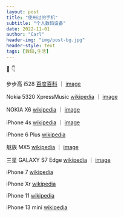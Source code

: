 ```yaml
---
layout: post
title: "使用过的手机"
subtitle: "个人数码设备"
date: 2022-11-01
author: "Carl"
header-img: "img/post-bg.jpg"
header-style: text
tags: [数码,生活]
---
```




📱 👇



步步高 i528				[百度百科](https://baike.baidu.com/item/步步高i528/7497397)	｜	[image](https://github-blog-carl.oss-cn-hangzhou.aliyuncs.com/img/%E6%AD%A5%E6%AD%A5%E9%AB%98i528.jpg)



Nokia 5320 XpressMusic				[wikipedia](https://zh.wikipedia.org/wiki/诺基亚5320_XpressMusic)	｜	[image](https://github-blog-carl.oss-cn-hangzhou.aliyuncs.com/img/Nokia_5320.png)



NOKIA X6				[wikipedia](https://zh.wikipedia.org/wiki/诺基亚X6-00)	｜	[image](https://github-blog-carl.oss-cn-hangzhou.aliyuncs.com/img/NOKIA%20X6-00-1.png)



iPhone 4s				[wikipedia](https://zh.wikipedia.org/wiki/IPhone_4S)	｜	[image](https://github-blog-carl.oss-cn-hangzhou.aliyuncs.com/img/iphone4s.jpeg)



iPhone 6 Plus				[wikipedia](https://zh.wikipedia.org/wiki/IPhone_6)



魅族 MX5				[wikipedia](https://zh.wikipedia.org/wiki/魅族MX5)	｜	[image](https://github-blog-carl.oss-cn-hangzhou.aliyuncs.com/img/%E9%AD%85%E6%97%8FMX5.jpeg)



三星 GALAXY S7 Edge				[wikipedia](https://zh.wikipedia.org/wiki/三星Galaxy_S7)	｜	 [image](https://github-blog-carl.oss-cn-hangzhou.aliyuncs.com/img/S7%20Edge.jpeg)



iPhone 7				[wikipedia](https://zh.wikipedia.org/wiki/IPhone_7)



iPhone Xr				[wikipedia](https://zh.wikipedia.org/wiki/IPhone_XR)



iPhone 11				[wikipedia](https://zh.wikipedia.org/wiki/IPhone_11)



iPhone 13 mini				[wikipedia](https://zh.wikipedia.org/wiki/IPhone_13)



